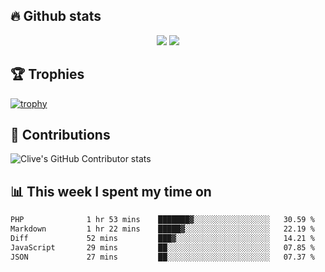 ## &#128293; Github stats

<!-- GitHub Readme Streak Stats - https://github.com/DenverCoder1/github-readme-streak-stats -->
<p align="center">

<picture>
  <source 
    srcset="https://github-readme-stats.vercel.app/api?username=clivewalkden&count_private=true&show_icons=true&theme=darcula"
    media="(prefers-color-scheme: dark)"
  />
  <source
    srcset="https://github-readme-stats.vercel.app/api?username=clivewalkden&count_private=true&show_icons=true&theme=calm"
    media="(prefers-color-scheme: light), (prefers-color-scheme: no-preference)"
  />
  <img src="https://github-readme-stats.vercel.app/api?username=clivewalkden&count_private=true&show_icons=true&theme=darcula" />
</picture>

<a href="https://git.io/streak-stats" target="_blank">
  <img src="http://github-readme-streak-stats.herokuapp.com?user=clivewalkden&theme=darcula&date_format=j%20M%5B%20Y%5D" />
</a>

</p>

## &#127942; Trophies
[![trophy](https://github-profile-trophy.vercel.app/?username=clivewalkden&theme=onedark)](https://github.com/clivewalkden/github-profile-trophy)

## &#129309; Contributions
![Clive's GitHub Contributor stats](https://github-contributor-stats.vercel.app/api?username=clivewalkden)

## &#128202; This week I spent my time on
<!--START_SECTION:waka-->

```txt
PHP              1 hr 53 mins    ███████▓░░░░░░░░░░░░░░░░░   30.59 %
Markdown         1 hr 22 mins    █████▓░░░░░░░░░░░░░░░░░░░   22.19 %
Diff             52 mins         ███▓░░░░░░░░░░░░░░░░░░░░░   14.21 %
JavaScript       29 mins         ██░░░░░░░░░░░░░░░░░░░░░░░   07.85 %
JSON             27 mins         ██░░░░░░░░░░░░░░░░░░░░░░░   07.37 %
```

<!--END_SECTION:waka-->
